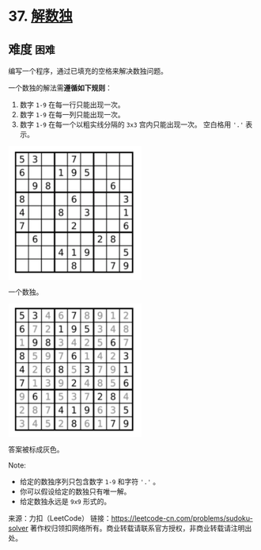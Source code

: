 # 37. [解数独](https://leetcode-cn.com/problems/sudoku-solver/)  
<font size=5> 难度 `困难` </font>
---


编写一个程序，通过已填充的空格来解决数独问题。

一个数独的解法需**遵循如下规则**：

  1. 数字 `1-9` 在每一行只能出现一次。
  2. 数字 `1-9` 在每一列只能出现一次。
  3. 数字 `1-9` 在每一个以粗实线分隔的 `3x3` 宫内只能出现一次。
空白格用 `'.'` 表示。

<img src="https://github.com/Mathstarry/Leetcode/blob/master/problems/0037_solveSudoku/img/Sudoku1.png" width = "270" height = "270" alt="" align=center />

一个数独。

<img src="https://github.com/Mathstarry/Leetcode/blob/master/problems/0037_solveSudoku/img/Sudoku2.png" width = "270" height = "270" alt="" align=center />

答案被标成灰色。

Note:

* 给定的数独序列只包含数字 `1-9` 和字符 `'.'` 。
* 你可以假设给定的数独只有唯一解。
* 给定数独永远是 `9x9` 形式的。

来源：力扣（LeetCode）
链接：https://leetcode-cn.com/problems/sudoku-solver
著作权归领扣网络所有。商业转载请联系官方授权，非商业转载请注明出处。
